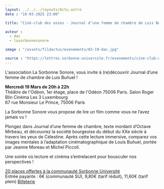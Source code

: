 ```yaml
---
layout: ../../../layouts/Actu.astro
date : "19-03-2025 23:00"

title: "Ciné-club des assos - Journal d’une femme de chambre de Luis Buñuel"

auteur :
  - dac
  - lasorbonnesonore

image : "/assets/fildactus/evenements/03-19-dac.jpg"

source : "https://lettres.sorbonne-universite.fr/evenements/cine-club-des-assos-journal-dune-femme-de-chambre-de-luis-bunuel"
---
```


L'association La Sorbonne Sonore, vous invite à (re)découvrir Journal d’une femme de chambre de Luis Buñuel !

__Mercredi 19 Mars de 20h à 22h__  
Théâtre de l'Odéon, 1er étage, place de l'Odéon 75006 Paris. Salon Roger Blin  Cinéma Les 3 Luxembourg  
67 rue Monsieur Le Prince, 75006 Paris

La Sorbonne Sonore vous propose de lire un film comme vous ne l’avez jamais vu !

Plongez dans Journal d’une femme de chambre, texte mordant d’Octave Mirbeau, et découvrez la société bourgeoise du début du XXe siècle à travers les yeux de Célestine. Après cette lecture immersive, comparez vos images mentales à l’adaptation cinématographique de Louis Buñuel, portée par Jeanne Moreau et Michel Piccoli.

Une soirée où lecture et cinéma s’entrelacent pour bousculer nos perspectives ! 

[20 places offertes à la communauté Sorbonne Université](https://activites.sorbonne-universite.fr/)  
Entrée payante : 6€ (communauté SU), 9,80€ (tarif réduit), 11,60€ (tarif plein) [Billeterie](https://www.lestroisluxembourg.com/reserver/F13935/D1742410800/VF/269614/)